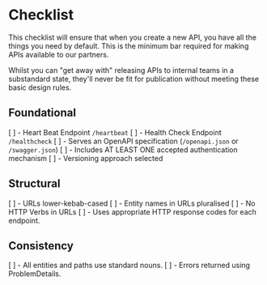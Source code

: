 # Checklist

This checklist will ensure that when you create a new API, you have all the things you need by default. This is the minimum bar required for making APIs available to our partners.

Whilst you can "get away with" releasing APIs to internal teams in a substandard state, they'll never be fit for publication without meeting these basic design rules.

## Foundational

[ ] - Heart Beat Endpoint `/heartbeat`
[ ] - Health Check Endpoint `/healthcheck`
[ ] - Serves an OpenAPI specification (`/openapi.json` or `/swagger.json`)
[ ] - Includes AT LEAST ONE accepted authentication mechanism
[ ] - Versioning approach selected

## Structural

[ ] - URLs lower-kebab-cased
[ ] - Entity names in URLs pluralised
[ ] - No HTTP Verbs in URLs
[ ] - Uses appropriate HTTP response codes for each endpoint.

## Consistency

[ ] - All entities and paths use standard nouns.
[ ] - Errors returned using ProblemDetails.
